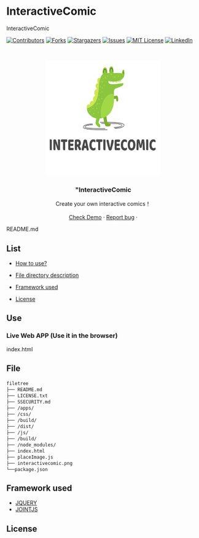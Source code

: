# InteractiveComic

InteractiveComic

<!-- PROJECT SHIELDS -->

[![Contributors][contributors-shield]][contributors-url]
[![Forks][forks-shield]][forks-url]
[![Stargazers][stars-shield]][stars-url]
[![Issues][issues-shield]][issues-url]
[![MIT License][license-shield]][license-url]
[![LinkedIn][linkedin-shield]][linkedin-url]

<!-- PROJECT LOGO -->
<br />

<p align="center">
<p align="center">
  <a href="https://github.com/cauoss4/interactiveComic/">
    <img src="interactivecomic.png" alt="Logo" width="300" height="300">
  </a>

  <h3 align="center">"InteractiveComic</h3>
  <p align="center">
    Create your own interactive comics！
    <br />
    <br />
    <a href="https://github.com/shaojintian/Best_README_template">Check Demo</a>
    ·
    <a href="https://github.com/cauoss4/InteractiveComic/issues">Report bug</a>
    ·
  
  </p>

</p>

 
 README.md
 
## List

- [How to use?](#Use)
 
- [File directory description](#File)
- [Framework used](#Framework)
- [License](#License)









## Use
### Live Web APP (Use it in the browser)
index.html



## File 

```
filetree 
├── README.md
├── LICENSE.txt
├── SSECURITY.md
├── /apps/
├── /css/
├── /build/
├── /dist/
├── /js/
├── /build/
├── /node_modules/
├── index.html
├── placeImage.js
├── interactivecomic.png
└──package.json

```







## Framework used

- [JQUERY](https://jquery.com)
- [JOINTJS](https://www.jointjs.com)













## License







<!-- links -->

[your-project-path]:https://github.com/cauoss4/interactiveComic
[contributors-shield]: https://img.shields.io/github/contributors/cauoss4/interactiveComic.svg?style=flat-square
[contributors-url]: https://github.com/cauoss4/interactiveComic/graphs/contributors
[forks-shield]: https://img.shields.io/github/forks/cauoss4/interactiveComic.svg?style=flat-square
[forks-url]: https://github.com/cauoss4/interactiveComic/network/members
[stars-shield]: https://img.shields.io/github/stars/cauoss4/interactiveComic.svg?style=flat-square
[stars-url]: https://github.com/cauoss4/interactiveComic/stargazers
[issues-shield]: https://img.shields.io/github/issues/cauoss4/interactiveComic.svg?style=flat-square
[issues-url]: https://github.com/cauoss4/interactiveComic.svg
[license-shield]: https://img.shields.io/github/license/cauoss4/interactiveComice.svg?style=flat-square
[license-url]: https://github.com/cauoss4/interactiveComic/LICENSE.txt
[linkedin-shield]:https://img.shields.io/badge/-LinkedIn-black.svg?style=flat-square&logo=linkedin&colorB=555
[linkedin-url]: https://github.com/cauoss4/interactiveComic








